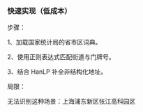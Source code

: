 ### 快速实现（低成本）
步骤：

1、加载国家统计局的省市区词典。 

2、使用正则表达式匹配街道与门牌号。

3、结合 HanLP 补全非结构化地址。 

局限：

无法识别这种场景：上海浦东新区张江高科园区